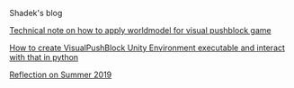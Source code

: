 Shadek's blog

[Technical note on how to apply worldmodel for visual pushblock game](./pushblock_worldmodel.md)

[How to create VisualPushBlock Unity Environment executable and interact with that in python](./create_visual_pushblock_unity_env.md)

[Reflection on Summer 2019](./reflecting_summer19.md)
